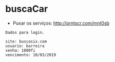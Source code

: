 # buscaCar

- Puxar os serviços: http://prntscr.com/mnt0sb

```
Dados para login.

site: buscasix.com
usuario: barreira
senha: 1800fi
vencimento: 10/03/2019
```